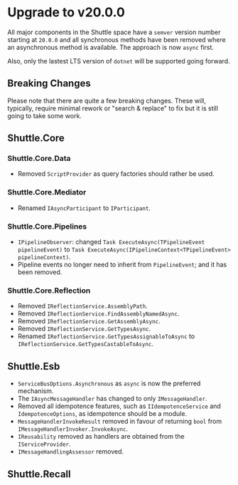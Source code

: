 # Upgrade to v20.0.0

All major components in the Shuttle space have a `semver` version number starting at `20.0.0` and all synchronous methods have been removed where an asynchronous method is available.  The approach is now `async` first.

Also, only the lastest LTS version of `dotnet` will be supported going forward.

## Breaking Changes

Please note that there are quite a few breaking changes.  These will, typically, require minimal rework or "search & replace" to fix but it is still going to take some work.

## Shuttle.Core

### Shuttle.Core.Data

- Removed `ScriptProvider` as query factories should rather be used.

### Shuttle.Core.Mediator

- Renamed `IAsyncParticipant` to `IParticipant`.

### Shuttle.Core.Pipelines

- `IPipelineObserver`: changed `Task ExecuteAsync(TPipelineEvent pipelineEvent)` to `Task ExecuteAsync(IPipelineContext<TPipelineEvent> pipelineContext)`.
- Pipeline events no longer need to inherit from `PipelineEvent`; and it has been removed.

### Shuttle.Core.Reflection

- Removed `IReflectionService.AssemblyPath`.
- Removed `IReflectionService.FindAssemblyNamedAsync`.
- Removed `IReflectionService.GetAssemblyAsync`.
- Removed `IReflectionService.GetTypesAsync`.
- Renamed `IReflectionService.GetTypesAssignableToAsync` to `IReflectionService.GetTypesCastableToAsync`.

## Shuttle.Esb

- `ServiceBusOptions.Asynchronous` as `async` is now the preferred mechanism.
- The `IAsyncMessageHandler` has changed to only `IMessageHandler`.
- Removed all idempotence features, such as `IIdempotenceService` and `IdempotenceOptions`, as idempotence should be a module.
- `MessageHandlerInvokeResult` removed in favour of returning `bool` from `IMessageHandlerInvoker.InvokeAsync`.
- `IReusability` removed as handlers are obtained from the `IServiceProvider`.
- `IMessageHandlingAssessor` removed.

## Shuttle.Recall
